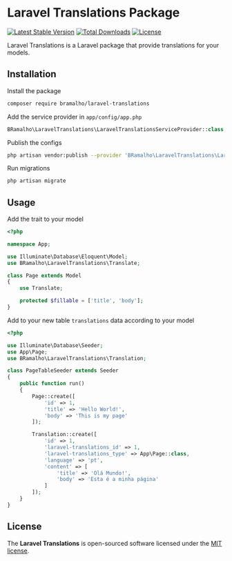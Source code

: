 # Laravel Translations Package

[![Latest Stable Version](https://poser.pugx.org/bramalho/laravel-translations/v/stable)](https://packagist.org/packages/bramalho/laravel-translations)
[![Total Downloads](https://poser.pugx.org/bramalho/laravel-translations/downloads)](https://packagist.org/packages/bramalho/laravel-translations)
[![License](https://poser.pugx.org/bramalho/laravel-translations/license)](https://packagist.org/packages/bramalho/laravel-translations)

Laravel Translations is a Laravel package that provide translations for your models.

## Installation
Install the package
```sh
composer require bramalho/laravel-translations
```

Add the service provider in `app/config/app.php`

```php
BRamalho\LaravelTranslations\LaravelTranslationsServiceProvider::class,
```

Publish the configs
```sh
php artisan vendor:publish --provider 'BRamalho\LaravelTranslations\LaravelTranslationsServiceProvider'
```

Run migrations

```sh
php artisan migrate
```

## Usage

Add the trait to your model
```php
<?php

namespace App;

use Illuminate\Database\Eloquent\Model;
use BRamalho\LaravelTranslations\Translate;

class Page extends Model
{
    use Translate;

    protected $fillable = ['title', 'body'];
}
```

Add to your new table `translations` data according to your model
```php
<?php

use Illuminate\Database\Seeder;
use App\Page;
use BRamalho\LaravelTranslations\Translation;

class PageTableSeeder extends Seeder
{
    public function run()
    {
        Page::create([
            'id' => 1,
            'title' => 'Hello World!',
            'body' => 'This is my page'
        ]);

        Translation::create([
            'id' => 1,
            'laravel-translations_id' => 1,
            'laravel-translations_type' => App\Page::class,
            'language' => 'pt',
            'content' => [
                'title' => 'Olá Mundo!',
                'body' => 'Esta é a minha página'
            ]
        ]);
    }
}
```

## License
The **Laravel Translations** is open-sourced software licensed under the [MIT license](http://opensource.org/licenses/MIT).
